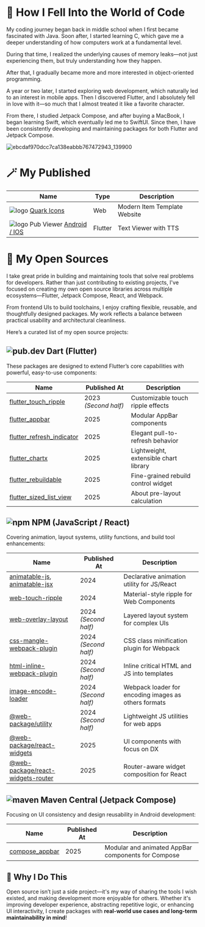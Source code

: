 # 🤔 How I Fell Into the World of Code
My coding journey began back in middle school when I first became fascinated with Java. Soon after, I started learning C, which gave me a deeper understanding of how computers work at a fundamental level.

During that time, I realized the underlying causes of memory leaks—not just experiencing them, but truly understanding how they happen.

After that, I gradually became more and more interested in object-oriented programming.

A year or two later, I started exploring web development, which naturally led to an interest in mobile apps. Then I discovered Flutter, and I absolutely fell in love with it—so much that I almost treated it like a favorite character.

From there, I studied Jetpack Compose, and after buying a MacBook, I began learning Swift, which eventually led me to SwiftUI. Since then, I have been consistently developing and maintaining packages for both Flutter and Jetpack Compose.

![ebcdaf970dcc7ca138eabbb767472943_139900](https://github.com/user-attachments/assets/56f8f530-a063-41c0-bec2-7fa82cd76cb0)

# 🪄 My Published

| Name | Type | Description |
| ---- | ---- | ----------- |
| ![logo](https://github.com/user-attachments/assets/57667d4a-17d1-4af8-9d89-e05e6034213f) [Quark Icons](https://quarkicons.com/app) | Web | Modern Item Template Website |
| ![logo](https://github.com/user-attachments/assets/d12d1830-a3c5-4b20-95a7-59be3f37bf22) Pub Viewer [Android ](https://play.google.com/store/apps/details?id=com.devttangkong.pubviewer_flutter)[/ IOS](https://apps.apple.com/us/app/pub-viewer/id6743361681) | Flutter | Text Viewer with TTS |

# 🚀 My Open Sources
I take great pride in building and maintaining tools that solve real problems for developers. Rather than just contributing to existing projects, I've focused on creating my own open source libraries across multiple ecosystems—Flutter, Jetpack Compose, React, and Webpack.

From frontend UIs to build toolchains, I enjoy crafting flexible, reusable, and thoughtfully designed packages. My work reflects a balance between practical usability and architectural cleanliness.

Here’s a curated list of my open source projects:

## ![pub.dev](https://github.com/user-attachments/assets/0bb08b23-8478-415c-aacb-44877787dcf7) Dart (Flutter)
These packages are designed to extend Flutter’s core capabilities with powerful, easy-to-use components:

| Name | Published At | Description |
| ---- | ------------ | ----------- |
| [flutter_touch_ripple](https://pub.dev/packages/flutter_touch_ripple) | 2023 _(Second half)_ | Customizable touch ripple effects
| [flutter_appbar](https://pub.dev/packages/flutter_appbar) | 2025 | Modular AppBar components
| [flutter_refresh_indicator](https://pub.dev/packages/flutter_refresh_indicator) | 2025 | Elegant pull-to-refresh behavior
| [flutter_chartx](https://pub.dev/packages/flutter_chartx) | 2025 | Lightweight, extensible chart library
| [flutter_rebuildable](https://pub.dev/packages/flutter_rebuildable) | 2025 | Fine-grained rebuild control widget
| [flutter_sized_list_view](https://pub.dev/packages/flutter_sized_list_view) | 2025 | About pre-layout calculation

## ![npm](https://github.com/user-attachments/assets/c6e85c28-46ee-4afe-b528-44adfae681e4) NPM (JavaScript / React)
Covering animation, layout systems, utility functions, and build tool enhancements:

| Name | Published At | Description |
| ---- | ------------ | ----------- |
| [animatable-js](https://www.npmjs.com/package/animatable-js), [animatable-jsx](https://www.npmjs.com/package/animatable-jsx) | 2024 | Declarative animation utility for JS/React
| [web-touch-ripple](https://www.npmjs.com/package/web-touch-ripple) | 2024 | Material-style ripple for Web Components
| [web-overlay-layout](https://www.npmjs.com/package/web-overlay-layout) | 2024 _(Second half)_ | Layered layout system for complex UIs
| [css-mangle-webpack-plugin](https://www.npmjs.com/package/css-mangle-webpack-plugin) | 2024 _(Second half)_ | CSS class minification plugin for Webpack
| [html-inline-webpack-plugin](https://www.npmjs.com/package/html-inline-webpack-plugin) | 2024 _(Second half)_ | Inline critical HTML and JS into templates
| [image-encode-loader](https://www.npmjs.com/package/image-encode-loader) | 2024 _(Second half)_ | Webpack loader for encoding images as others formats
| [@web-package/utility](https://www.npmjs.com/package/@web-package/utility) | 2024 _(Second half)_ | Lightweight JS utilities for web apps
| [@web-package/react-widgets](https://www.npmjs.com/package/@web-package/react-widgets) | 2025 | UI components with focus on DX
| [@web-package/react-widgets-router](https://www.npmjs.com/package/@web-package/react-widgets-router) | 2025 | Router-aware widget composition for React

## ![maven](https://github.com/user-attachments/assets/df1d64e0-2864-4ea3-97d8-dbc34f7df8ee) Maven Central (Jetpack Compose)
Focusing on UI consistency and design reusability in Android development:

| Name | Published At | Description |
| ---- | ------------ | ----------- |
| [compose_appbar](https://central.sonatype.com/artifact/dev.ttangkong/compose_appbar) | 2025 | Modular and animated AppBar components for Compose

## 🎯 Why I Do This
Open source isn’t just a side project—it's my way of sharing the tools I wish existed, and making development more enjoyable for others. Whether it's improving developer experience, abstracting repetitive logic, or enhancing UI interactivity, I create packages with **real-world use cases and long-term maintainability in mind**!
